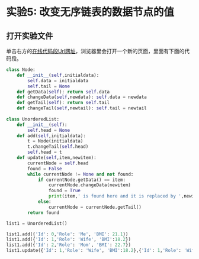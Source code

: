 # 实验5: 改变无序链表的数据节点的值

## 打开实验文件

单击右方的[在线代码段Url网址](http://pythontutor.com/visualize.html#code=class%20Node%3A%0A%20%20%20%20def%20__init__%28self,initialdata%29%3A%0A%20%20%20%20%20%20%20%20self.data%20%3D%20initialdata%0A%20%20%20%20%20%20%20%20self.tail%20%3D%20None%0A%20%20%20%20def%20getData%28self%29%3A%20return%20self.data%0A%20%20%20%20def%20changeData%28self,newdata%29%3A%20self.data%20%3D%20newdata%0A%20%20%20%20def%20getTail%28self%29%3A%20return%20self.tail%0A%20%20%20%20def%20changeTail%28self,newtail%29%3A%20self.tail%20%3D%20newtail%20%0A%20%20%20%20%20%20%20%20%0Aclass%20UnorderedList%3A%0A%20%20%20%20def%20__init__%28self%29%3A%0A%20%20%20%20%20%20%20%20self.head%20%3D%20None%0A%20%20%20%20def%20add%28self,initialdata%29%3A%0A%20%20%20%20%20%20%20%20t%20%3D%20Node%28initialdata%29%0A%20%20%20%20%20%20%20%20t.changeTail%28self.head%29%0A%20%20%20%20%20%20%20%20self.head%20%3D%20t%0A%20%20%20%20def%20update%28self,item,newitem%29%3A%0A%20%20%20%20%20%20%20%20currentNode%20%3D%20self.head%0A%20%20%20%20%20%20%20%20found%20%3D%20False%0A%20%20%20%20%20%20%20%20while%20currentNode%20!%3D%20None%20and%20not%20found%3A%0A%20%20%20%20%20%20%20%20%20%20%20%20if%20currentNode.getData%28%29%20%3D%3D%20item%3A%0A%20%20%20%20%20%20%20%20%20%20%20%20%20%20%20%20currentNode.changeData%28newitem%29%0A%20%20%20%20%20%20%20%20%20%20%20%20%20%20%20%20found%20%3D%20True%0A%20%20%20%20%20%20%20%20%20%20%20%20%20%20%20%20print%28item,'%20is%20found%20here%20and%20it%20is%20replaced%20by%20',newitem%29%0A%20%20%20%20%20%20%20%20%20%20%20%20else%3A%0A%20%20%20%20%20%20%20%20%20%20%20%20%20%20%20%20currentNode%20%3D%20currentNode.getTail%28%29%0A%20%20%20%20%20%20%20%20return%20found%0A%0Alist1%20%3D%20UnorderedList%28%29%0A%0Alist1.add%28%7B'Id'%3A%200,'Role'%3A%20'Me',%20'BMI'%3A%2021.1%7D%29%0Alist1.add%28%7B'Id'%3A%201,'Role'%3A%20'Wife',%20'BMI'%3A18.2%7D%29%0Alist1.add%28%7B'Id'%3A%202,'Role'%3A%20'Mom',%20'BMI'%3A%2022.7%7D%29%0Alist1.update%28%7B'Id'%3A%201,'Role'%3A%20'Wife',%20'BMI'%3A18.2%7D,%7B'Id'%3A%201,'Role'%3A%20'Wife',%20'BMI'%3A20.0%7D%29&cumulative=false&heapPrimitives=nevernest&mode=edit&origin=opt-frontend.js&py=py3anaconda&rawInputLstJSON=%5B%5D&textReferences=false)，浏览器里会打开一个新的页面，里面有下面的代码段。

```python
class Node:
    def __init__(self,initialdata):
        self.data = initialdata
        self.tail = None
    def getData(self): return self.data
    def changeData(self,newdata): self.data = newdata
    def getTail(self): return self.tail
    def changeTail(self,newtail): self.tail = newtail 
        
class UnorderedList:
    def __init__(self):
        self.head = None
    def add(self,initialdata):
        t = Node(initialdata)
        t.changeTail(self.head)
        self.head = t
    def update(self,item,newitem):
        currentNode = self.head
        found = False
        while currentNode != None and not found:
            if currentNode.getData() == item:
                currentNode.changeData(newitem)
                found = True
                print(item,' is found here and it is replaced by ',newitem)
            else:
                currentNode = currentNode.getTail()
        return found

list1 = UnorderedList()

list1.add({'Id': 0,'Role': 'Me', 'BMI': 21.1})
list1.add({'Id': 1,'Role': 'Wife', 'BMI':18.2})
list1.add({'Id': 2,'Role': 'Mom', 'BMI': 22.7})
list1.update({'Id': 1,'Role': 'Wife', 'BMI':18.2},{'Id': 1,'Role': 'Wife', 'BMI':20.0})
```